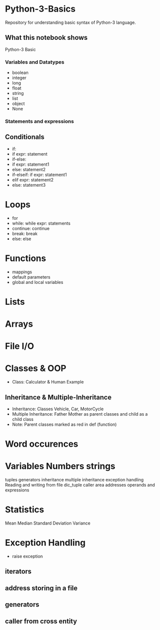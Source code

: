 # Python-3-Basics

Repository for understanding basic syntax of Python-3 language.

## What this notebook shows

Python-3 Basic

### Variables and Datatypes

* boolean
* integer
* long
* float
* string
* list
* object
* None

### Statements and expressions 

## Conditionals
* if:
* if expr: statement
* if-else:
* if expr: statement1
* else: statement2
* if-elseif: if expr: statement1
* elif expr: statement2
* else: statement3

# Loops
* for
* while: while expr: statements
* continue: continue
* break: break
* else: else

# Functions
* mappings
* default parameters
* global and local variables

# Lists

# Arrays

# File I/O

# Classes & OOP
* Class: Calculator & Human Example
## Inheritance & Multiple-Inheritance
* Inheritance: Classes Vehicle, Car, MotorCycle
* Multiple Inheritance: Father Mother as parent classes and child as a child class 
* Note: Parent classes marked as red in def (function)

# Word occurences

# Variables Numbers strings
tuples
generators
inheritance
multiple inheritance
exception handling
Reading and writing from file
dic_tuple
caller 
area
addresses
operands and expressions

# Statistics

Mean
Median
Standard Deviation
Variance

# Exception Handling
* raise exception
## iterators
## address storing in a file
## generators
## caller from cross entity
